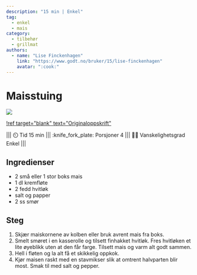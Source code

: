 ```yaml
---
description: "15 min | Enkel"
tag:
  - enkel
  - mais
category:
  - tilbehør
  - grillmat
authors:
  - name: "Lise Finckenhagen"
    link: "https://www.godt.no/bruker/15/lise-finckenhagen"
    avatar: ":cook:"
---
```


# Maisstuing

![](/static/mais-stuing/mais-stuing.webp)

[!ref target="blank" text="Originaloppskrift"](https://www.godt.no/oppskrifter/groennsaker/6944/maispure-kremet-mais)

<!-- dprint-ignore-start -->
||| :timer_clock: Tid
15 min
||| :knife_fork_plate: Porsjoner
4
||| :cook: Vanskelighetsgrad
Enkel
|||
<!-- dprint-ignore-end -->

## Ingredienser

- 2 små eller 1 stor boks mais
- 1 dl kremfløte
- 2 fedd hvitløk
- salt og papper
- 2 ss smør

## Steg

1. Skjær maiskornene av kolben eller bruk avrent mais fra boks.
2. Smelt smøret i en kasserolle og tilsett finhakket hvitløk. Fres hvitløken et lite
   øyeblikk uten at den får farge. Tilsett mais og varm alt godt sammen.
3. Hell i fløten og la alt få et skikkelig oppkok.
4. Kjør maisen raskt med en stavmikser slik at omtrent halvparten blir most. Smak til
   med salt og pepper.

<script type="application/ld+json">
{
  "@context": "https://schema.org/",
  "@type": "Recipe",
  "name": "Maisstuing",
  "image": "/static/mais-stuing/mais-stuing.webp",
  "url": "https://www.godt.no/oppskrifter/groennsaker/6944/maispure-kremet-mais",
  "author": {
    "@type": "Person",
    "name": "Lise Finckenhagen",
    "url": "https://www.godt.no/bruker/15/lise-finckenhagen"
  },
  "datePublished": "2024-05-30",
  "description": "15 min | Enkel",
  "prepTime": "PT15M",
  "cookTime": "PT0M",
  "totalTime": "PT15M",
  "recipeYield": "4 porsjoner",
  "recipeCategory": "Tilbehør",
  "recipeCuisine": "",
  "keywords": "tilbegør, grillmat, mais",
  "recipeIngredient": [
    "2 små eller 1 stor boks mais",
    "1 dl kremfløte",
    "2 fedd hvitløk",
    "salt og pepper",
    "2 ss smør"
  ],
  "recipeInstructions": [
    {
      "@type": "HowToStep",
      "text": "Skjær maiskornene av kolben eller bruk avrent mais fra boks."
    },
    {
      "@type": "HowToStep",
      "text": "Smelt smøret i en kasserolle og tilsett finhakket hvitløk. Fres hvitløken et lite øyeblikk uten at den får farge. Tilsett mais og varm alt godt sammen."
    },
    {
      "@type": "HowToStep",
      "text": "Hell i fløten og la alt få et skikkelig oppkok."
    },
    {
      "@type": "HowToStep",
      "text": "Kjør maisen raskt med en stavmikser slik at omtrent halvparten blir most. Smak til med salt og pepper."
    }
  ]
}
</script>
